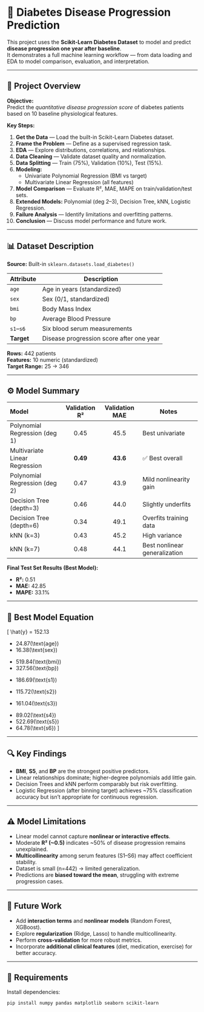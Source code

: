 # 🧠 Diabetes Disease Progression Prediction

This project uses the **Scikit-Learn Diabetes Dataset** to model and predict **disease progression one year after baseline**.  
It demonstrates a full machine learning workflow — from data loading and EDA to model comparison, evaluation, and interpretation.

---

## 📁 Project Overview

**Objective:**  
Predict the *quantitative disease progression score* of diabetes patients based on 10 baseline physiological features.

**Key Steps:**
1. **Get the Data** — Load the built-in Scikit-Learn Diabetes dataset.  
2. **Frame the Problem** — Define as a supervised regression task.  
3. **EDA** — Explore distributions, correlations, and relationships.  
4. **Data Cleaning** — Validate dataset quality and normalization.  
5. **Data Splitting** — Train (75%), Validation (10%), Test (15%).  
6. **Modeling:**
   - Univariate Polynomial Regression (BMI vs target)
   - Multivariate Linear Regression (all features)
7. **Model Comparison** — Evaluate R², MAE, MAPE on train/validation/test sets.  
8. **Extended Models:** Polynomial (deg 2–3), Decision Tree, kNN, Logistic Regression.  
9. **Failure Analysis** — Identify limitations and overfitting patterns.  
10. **Conclusion** — Discuss model performance and future work.

---

## 📊 Dataset Description

**Source:** Built-in `sklearn.datasets.load_diabetes()`  

| Attribute | Description |
|------------|-------------|
| `age` | Age in years (standardized) |
| `sex` | Sex (0/1, standardized) |
| `bmi` | Body Mass Index |
| `bp` | Average Blood Pressure |
| `s1`–`s6` | Six blood serum measurements |
| **Target** | Disease progression score after one year |

**Rows:** 442 patients  
**Features:** 10 numeric (standardized)  
**Target Range:** 25 → 346  

---

## ⚙️ Model Summary

| Model | Validation R² | Validation MAE | Notes |
|:------|:--------------:|:--------------:|-------|
| Polynomial Regression (deg 1) | 0.45 | 45.5 | Best univariate |
| Multivariate Linear Regression | **0.49** | **43.6** | ✅ Best overall |
| Polynomial Regression (deg 2) | 0.47 | 43.9 | Mild nonlinearity gain |
| Decision Tree (depth=3) | 0.46 | 44.0 | Slightly underfits |
| Decision Tree (depth=6) | 0.34 | 49.1 | Overfits training data |
| kNN (k=3) | 0.43 | 45.2 | High variance |
| kNN (k=7) | 0.48 | 44.1 | Best nonlinear generalization |

**Final Test Set Results (Best Model):**
- **R²:** 0.51  
- **MAE:** 42.85  
- **MAPE:** 33.1%

---

## 🧮 Best Model Equation

\[
\hat{y} = 152.13 
- 24.87(\text{age})
- 16.38(\text{sex})
+ 519.84(\text{bmi})
+ 327.56(\text{bp})
- 186.69(\text{s1})
+ 115.72(\text{s2})
- 161.04(\text{s3})
+ 89.02(\text{s4})
+ 522.69(\text{s5})
+ 64.78(\text{s6})
\]

---

## 🔍 Key Findings

- **BMI**, **S5**, and **BP** are the strongest positive predictors.  
- Linear relationships dominate; higher-degree polynomials add little gain.  
- Decision Trees and kNN perform comparably but risk overfitting.  
- Logistic Regression (after binning target) achieves ~75% classification accuracy but isn’t appropriate for continuous regression.

---

## ⚠️ Model Limitations

- Linear model cannot capture **nonlinear or interactive effects**.  
- Moderate **R² (~0.5)** indicates ~50% of disease progression remains unexplained.  
- **Multicollinearity** among serum features (S1–S6) may affect coefficient stability.  
- Dataset is small (n=442) → limited generalization.  
- Predictions are **biased toward the mean**, struggling with extreme progression cases.

---

## 🚀 Future Work

- Add **interaction terms** and **nonlinear models** (Random Forest, XGBoost).  
- Explore **regularization** (Ridge, Lasso) to handle multicollinearity.  
- Perform **cross-validation** for more robust metrics.  
- Incorporate **additional clinical features** (diet, medication, exercise) for better accuracy.

---

## 🧰 Requirements

Install dependencies:
```bash
pip install numpy pandas matplotlib seaborn scikit-learn
